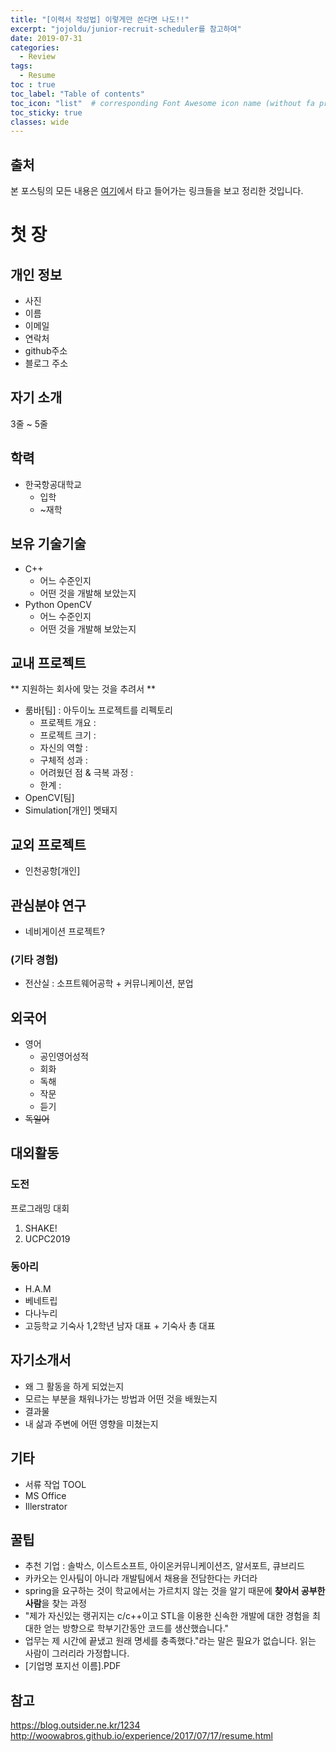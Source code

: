 ```yaml
---
title: "[이력서 작성법] 이렇게만 쓴다면 나도!!"
excerpt: "jojoldu/junior-recruit-scheduler를 참고하여"
date: 2019-07-31
categories:
  - Review
tags:
  - Resume
toc : true
toc_label: "Table of contents"
toc_icon: "list"  # corresponding Font Awesome icon name (without fa prefix)
toc_sticky: true
classes: wide  
---
```


## 출처

본 포스팅의 모든 내용은 [여기](https://github.com/jojoldu/junior-recruit-scheduler)에서 타고 들어가는 링크들을 보고 정리한 것입니다.  


# 첫 장

## 개인 정보

- 사진
- 이름
- 이메일
- 연락처
- github주소
- 블로그 주소

## 자기 소개

3줄 ~ 5줄

## 학력

- 한국항공대학교
    - 입학
    - ~재학 

## 보유 기술기술

- C++ 
    - 어느 수준인지
    - 어떤 것을 개발해 보았는지
- Python OpenCV 
    - 어느 수준인지
    - 어떤 것을 개발해 보았는지

## 교내 프로젝트

** 지원하는 회사에 맞는 것을 추려서 **

- 룸바[팀] : 아두이노 프로젝트를 리펙토리
    - 프로젝트 개요 :
    - 프로젝트 크기 :
    - 자신의 역할 :
    - 구체적 성과 :
    - 어려웠던 점 & 극복 과정 :
    - 한계 :
- OpenCV[팀]
- Simulation[개인] 멧돼지


## 교외 프로젝트

- 인천공항[개인]

## 관심분야 연구

- 네비게이션 프로젝트?

### (기타 경험)

- 전산실 : 소프트웨어공학 +  커뮤니케이션, 분업

## 외국어

- 영어
    - 공인영어성적
    - 회화
    - 독해
    - 작문
    - 듣기
- ~~독일어~~

## 대외활동

### 도전

프로그래밍 대회
1. SHAKE! 
2. UCPC2019

### 동아리

- H.A.M
- 베네트립
- 다나누리
- 고등학교 기숙사 1,2학년 남자 대표 + 기숙사 총 대표

## 자기소개서

- 왜 그 활동을 하게 되었는지
- 모르는 부분을 채워나가는 방법과 어떤 것을 배웠는지
- 결과물
- 내 삶과 주변에 어떤 영향을 미쳤는지


## 기타

- 서류 작업 TOOL
- MS Office
- Illerstrator


## 꿀팁

- 추천 기업 : 솔박스, 이스트소프트, 아이온커뮤니케이션즈, 알서포트, 큐브리드
- 카카오는 인사팀이 아니라 개발팀에서 채용을 전담한다는 카더라
- spring을 요구하는 것이 학교에서는 가르치지 않는 것을 알기 때문에 **찾아서 공부한 사람**을 찾는 과정
- "제가 자신있는 랭귀지는 c/c++이고 STL을 이용한 신속한 개발에 대한 경험을 최대한 얻는 방향으로 학부기간동안 코드를 생산했습니다."
- 업무는 제 시간에 끝냈고 원래 명세를 충족했다."라는 말은 필요가 없습니다. 읽는 사람이 그러리라 가정합니다.
- [기업명 포지선 이름].PDF

## 참고

<https://blog.outsider.ne.kr/1234>  
<http://woowabros.github.io/experience/2017/07/17/resume.html>  
